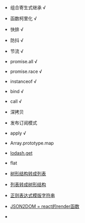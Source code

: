 - 组合寄生式继承 √  

- 函数柯里化 √

- 快排 √

- 防抖 √

- 节流 √

- promise.all √

- promise.race √

- instanceof √

- bind √

- call √

- 深拷贝

- 发布订阅模式

- apply √

- Array.prototype.map

- [lodash.get](https://github.com/Sunny-117/Front-end-handwritten-question/issues/20)

- flat

- [树形结构转成列表](https://github.com/Sunny-117/Front-end-handwritten-question/issues/40)

- [列表转成树形结构](https://github.com/Sunny-117/Front-end-handwritten-question/issues/41)

- [正则表达式模版字符串](https://github.com/Sunny-117/Front-end-handwritten-question/issues/48)

- [JSON2DOM = react的render函数](https://github.com/Sunny-117/Front-end-handwritten-question/issues/37)

- 

  